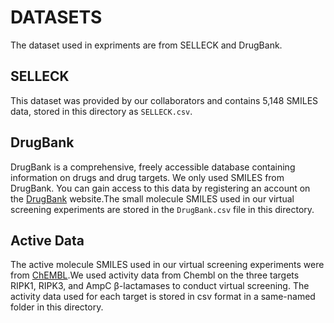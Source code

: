 # DATASETS

The dataset used in expriments are from SELLECK and DrugBank.

## SELLECK

This dataset was provided by our collaborators and contains 5,148 SMILES data, stored in this directory as `SELLECK.csv`.

## DrugBank

DrugBank is a comprehensive, freely accessible database containing information on drugs and drug targets. We only used SMILES from DrugBank. You can gain access to this data by registering an account on the [DrugBank](https://go.drugbank.com/releases/latest#full) website.The small molecule SMILES used in our virtual screening experiments are stored in the `DrugBank.csv` file in this directory.

## Active Data

The active molecule SMILES used in our virtual screening experiments were from [ChEMBL](https://chembl.gitbook.io/chembl-interface-documentation/downloads).We used activity data from Chembl on the three targets RIPK1, RIPK3, and AmpC β-lactamases to conduct virtual screening. The activity data used for each target is stored in csv format in a same-named folder in this directory.

